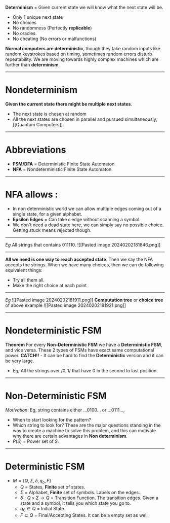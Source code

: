**Determinism** = Given current state we will know what the next state will be.
- Only $1$ unique next state
- No choices
- No randomness (Perfectly **replicable**)
- No oracles.
- No cheating (No errors or malfunctions)

**Normal computers are deterministic**, though they take random inputs like random keystrokes based on timing, sometimes random errors disturb repeatability. We are moving towards highly complex machines which are further than **determinism**.
***
# Nondeterminism

**Given the current state there might be multiple next states**.
- The next state is chosen at random
- All the next states are chosen in parallel and pursued simultaneously, [[Quantum Computers]].
***
# Abbreviations

- **FSM/DFA** = Deterministic Finite State Automaton
- **NFA** = Nondeterministic Finite State Automaton
***
# NFA allows :
- In non deterministic world we can allow multiple edges coming out of a single state, for a given alphabet.
- **Epsilon Edges** = Can take $\epsilon$ edge without scanning a symbol.
- We don't need a dead state here, we can simply say no possible choice. Getting stuck means rejected though.
***
*Eg* All strings that contains $011110$.
![[Pasted image 20240202181846.png]]
***
**All we need is one way to reach accepted state**. Then we say the NFA accepts the strings.
When we have many choices, then we can do following equivalent things:
- Try all them all.
- Make the right choice at each point
***
 *Eg*
![[Pasted image 20240202181911.png]]
**Computation tree** or **choice tree** of above example
![[Pasted image 20240202181921.png]]
***
# Nondeterministic FSM

**Theorem** For every **Non-Deterministic FSM** we have a **Deterministic FSM**, and vice versa.
These $2$ types of FSMs have exact same computational power.
**CATCH!!** - It can be hard to find the **Deterministic** version and it can be very large.
- *Eg*, All the strings over $/{0, 1/}$ that have $0$ in the second to last position.
***
# Non-Deterministic FSM

*Motivation*: Eg, string contains either $\dots 0100 \dots$ or $\dots 0111\dots$,
- When to start looking for the pattern?
- Which string to look for?
These are the major questions standing in the way to create a machine to solve this problem, and this can motivate why there are certain advantages in **Non determinism**.
- $P(S)$ = Power set of $S$.

***
# Deterministic FSM
- $M = \{Q, \Sigma, \delta, q_o, F\}$
	- $Q$ = States, **Finite** set of states.
	- $\Sigma$ = Alphabet, **Finite** set of symbols. Labels on the edges.
	- $\delta: Q \times \Sigma \to Q$ = Transition Function. The transition edges. Given a state and a symbol, it tells you which state you go to.
	- $q_0 \in Q$ = Initial State.
	- $F \subseteq Q$ = Final/Accepting States. It can be a empty set as well.